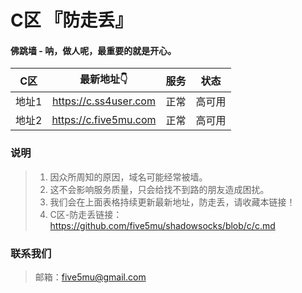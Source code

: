 # C区 『防走丢』

#### 佛跳墙 - 呐，做人呢，最重要的就是开心。

| C区 | 最新地址👇 | 服务 | 状态 |
| :----: | :----: | :----: | :----: |
| 地址1 | https://c.ss4user.com | 正常 | 高可用 | 
| 地址2 | https://c.five5mu.com | 正常 | 高可用 | 

### 说明

> 1. 因众所周知的原因，域名可能经常被墙。
> 2. 这不会影响服务质量，只会给找不到路的朋友造成困扰。
> 3. 我们会在上面表格持续更新最新地址，防走丢，请收藏本链接！
> 4. C区-防走丢链接：https://github.com/five5mu/shadowsocks/blob/c/c.md

### 联系我们

> 邮箱：five5mu@gmail.com
